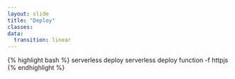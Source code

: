 ```yaml
---
layout: slide
title: "Deploy"
classes:
data:
  transition: linear
---
```



{% highlight bash %}
serverless deploy
serverless deploy function -f httpjs
{% endhighlight %}
